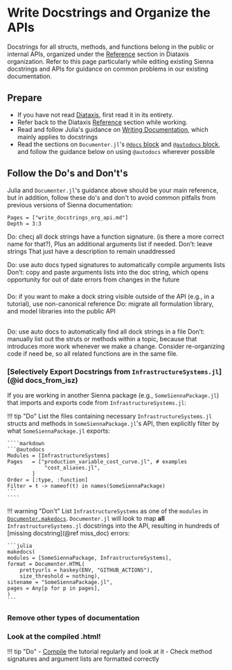 # Write Docstrings and Organize the APIs

Docstrings for all structs, methods, and functions belong in the public or internal APIs,
organized under the [Reference](https://diataxis.fr/reference/) section in Diataxis organization.
Refer to this page particularly while editing existing Sienna docstrings and APIs for
guidance on common problems in our existing documentation.

## Prepare

- If you have not read [Diataxis](https://diataxis.fr/), first read it in its entirety.
- Refer back to the Diataxis [Reference](https://diataxis.fr/reference/) section while
    working.
- Read and follow Julia's guidance on [Writing Documentation](@extref),
    which mainly applies to docstrings
- Read the sections on `Documenter.jl`'s [`@docs` block](@extref) and
    [`@autodocs` block](@extref), and follow the guidance below on using `@autodocs`
    wherever possible     

## Follow the Do's and Don't's

Julia and `Documenter.jl`'s guidance above should be your main reference, but in addition,
follow these do's and don't to avoid common pitfalls from previous versions of Sienna
documentation:

```@contents
Pages = ["write_docstrings_org_api.md"]
Depth = 3:3
```

Do: checj all dock strings have a function signature. (is there a more correct name for that?), Plus an additional arguments list if needed.
Don’t: leave strings That just have a description to remain unaddressed

Do: use auto docs typed signatures to automatically compile arguments lists
Don’t: copy and paste arguments lists into the doc string, which opens opportunity for out of date errors from changes in the future 

### 

Do: if you want to make a dock string visible outside of the API (e.g., in a tutorial), use non-canonical reference
Do: migrate all formulation library, and model libraries into the public API 

##

Do: use auto docs to automatically find all dock strings in a file
Don’t: manually list out the struts or methods within a topic, because that introduces more work whenever we make a change. Consider re-organizing code if need be, so all related functions are in the same file.

### [Selectively Export Docstrings from `InfrastructureSystems.jl`](@id docs_from_isz)

If you are working in another Sienna package (e.g., `SomeSiennaPackage.jl`) that imports and
exports code from `InfrastructureSystems.jl`: 

!!! tip "Do"
    List the files containing necessary `InfrastructureSystems.jl` structs and methods in
    `SomeSiennaPackage.jl`'s API, then explicitly filter by what `SomeSiennaPackage.jl` exports:

    ````markdown
    ```@autodocs
    Modules = [InfrastructureSystems]
    Pages   = ["production_variable_cost_curve.jl", # examples
                "cost_aliases.jl",
            ]
    Order = [:type, :function]
    Filter = t -> nameof(t) in names(SomeSiennaPackage)
    ```
    ````

!!! warning "Don't"
    List `InfrastructureSystems` as one of the `modules` in [`Documenter.makedocs`](@extref).
    `Documenter.jl` will
    look to map **all** `InfrastructureSystems.jl` docstrings into the API, resulting in
    hundreds of [missing docstring](@ref miss_doc) errors:

    ```julia
    makedocs(
    modules = [SomeSiennaPackage, InfrastructureSystems],
    format = Documenter.HTML(
        prettyurls = haskey(ENV, "GITHUB_ACTIONS"),
        size_threshold = nothing),
    sitename = "SomeSiennaPackage.jl",
    pages = Any[p for p in pages],
    )
    ```


### Remove other types of documentation


### Look at the compiled .html!
!!! tip "Do"
    - [Compile](@ref "Compile and View Documentation Locally") the tutorial regularly and
        look at it
    - Check method signatures and argument lists are formatted correctly 
